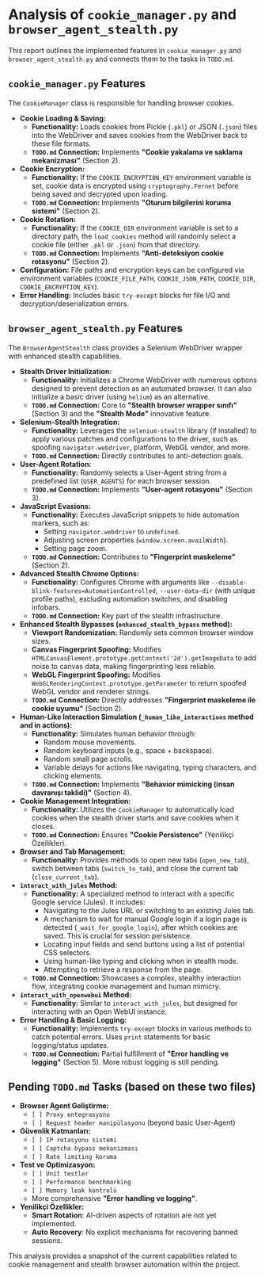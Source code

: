 # Analysis of `cookie_manager.py` and `browser_agent_stealth.py`

This report outlines the implemented features in `cookie_manager.py` and `browser_agent_stealth.py` and connects them to the tasks in `TODO.md`.

## `cookie_manager.py` Features

The `CookieManager` class is responsible for handling browser cookies.

*   **Cookie Loading & Saving:**
    *   **Functionality:** Loads cookies from Pickle (`.pkl`) or JSON (`.json`) files into the WebDriver and saves cookies from the WebDriver back to these file formats.
    *   **`TODO.md` Connection:** Implements **"Cookie yakalama ve saklama mekanizması"** (Section 2).
*   **Cookie Encryption:**
    *   **Functionality:** If the `COOKIE_ENCRYPTION_KEY` environment variable is set, cookie data is encrypted using `cryptography.Fernet` before being saved and decrypted upon loading.
    *   **`TODO.md` Connection:** Implements **"Oturum bilgilerini koruma sistemi"** (Section 2).
*   **Cookie Rotation:**
    *   **Functionality:** If the `COOKIE_DIR` environment variable is set to a directory path, the `load_cookies` method will randomly select a cookie file (either `.pkl` or `.json`) from that directory.
    *   **`TODO.md` Connection:** Implements **"Anti-deteksiyon cookie rotasyonu"** (Section 2).
*   **Configuration:** File paths and encryption keys can be configured via environment variables (`COOKIE_FILE_PATH`, `COOKIE_JSON_PATH`, `COOKIE_DIR`, `COOKIE_ENCRYPTION_KEY`).
*   **Error Handling:** Includes basic `try-except` blocks for file I/O and decryption/deserialization errors.

## `browser_agent_stealth.py` Features

The `BrowserAgentStealth` class provides a Selenium WebDriver wrapper with enhanced stealth capabilities.

*   **Stealth Driver Initialization:**
    *   **Functionality:** Initializes a Chrome WebDriver with numerous options designed to prevent detection as an automated browser. It can also initialize a basic driver (using `helium`) as an alternative.
    *   **`TODO.md` Connection:** Core to **"Stealth browser wrapper sınıfı"** (Section 3) and the **"Stealth Mode"** innovative feature.
*   **Selenium-Stealth Integration:**
    *   **Functionality:** Leverages the `selenium-stealth` library (if installed) to apply various patches and configurations to the driver, such as spoofing `navigator.webdriver`, platform, WebGL vendor, and more.
    *   **`TODO.md` Connection:** Directly contributes to anti-detection goals.
*   **User-Agent Rotation:**
    *   **Functionality:** Randomly selects a User-Agent string from a predefined list (`USER_AGENTS`) for each browser session.
    *   **`TODO.md` Connection:** Implements **"User-agent rotasyonu"** (Section 3).
*   **JavaScript Evasions:**
    *   **Functionality:** Executes JavaScript snippets to hide automation markers, such as:
        *   Setting `navigator.webdriver` to `undefined`.
        *   Adjusting screen properties (`window.screen.availWidth`).
        *   Setting page zoom.
    *   **`TODO.md` Connection:** Contributes to **"Fingerprint maskeleme"** (Section 2).
*   **Advanced Stealth Chrome Options:**
    *   **Functionality:** Configures Chrome with arguments like `--disable-blink-features=AutomationControlled`, `--user-data-dir` (with unique profile paths), excluding automation switches, and disabling infobars.
    *   **`TODO.md` Connection:** Key part of the stealth infrastructure.
*   **Enhanced Stealth Bypasses (`enhanced_stealth_bypass` method):**
    *   **Viewport Randomization:** Randomly sets common browser window sizes.
    *   **Canvas Fingerprint Spoofing:** Modifies `HTMLCanvasElement.prototype.getContext('2d').getImageData` to add noise to canvas data, making fingerprinting less reliable.
    *   **WebGL Fingerprint Spoofing:** Modifies `WebGLRenderingContext.prototype.getParameter` to return spoofed WebGL vendor and renderer strings.
    *   **`TODO.md` Connection:** Directly addresses **"Fingerprint maskeleme ile cookie uyumu"** (Section 2).
*   **Human-Like Interaction Simulation (`_human_like_interactions` method and in actions):**
    *   **Functionality:** Simulates human behavior through:
        *   Random mouse movements.
        *   Random keyboard inputs (e.g., space + backspace).
        *   Random small page scrolls.
        *   Variable delays for actions like navigating, typing characters, and clicking elements.
    *   **`TODO.md` Connection:** Implements **"Behavior mimicking (insan davranışı taklidi)"** (Section 4).
*   **Cookie Management Integration:**
    *   **Functionality:** Utilizes the `CookieManager` to automatically load cookies when the stealth driver starts and save cookies when it closes.
    *   **`TODO.md` Connection:** Ensures **"Cookie Persistence"** (Yenilikçi Özellikler).
*   **Browser and Tab Management:**
    *   **Functionality:** Provides methods to open new tabs (`open_new_tab`), switch between tabs (`switch_to_tab`), and close the current tab (`close_current_tab`).
*   **`interact_with_jules` Method:**
    *   **Functionality:** A specialized method to interact with a specific Google service (Jules). It includes:
        *   Navigating to the Jules URL or switching to an existing Jules tab.
        *   A mechanism to wait for manual Google login if a login page is detected (`_wait_for_google_login`), after which cookies are saved. This is crucial for session persistence.
        *   Locating input fields and send buttons using a list of potential CSS selectors.
        *   Using human-like typing and clicking when in stealth mode.
        *   Attempting to retrieve a response from the page.
    *   **`TODO.md` Connection:** Showcases a complex, stealthy interaction flow, integrating cookie management and human mimicry.
*   **`interact_with_openwebui` Method:**
    *   **Functionality:** Similar to `interact_with_jules`, but designed for interacting with an Open WebUI instance.
*   **Error Handling & Basic Logging:**
    *   **Functionality:** Implements `try-except` blocks in various methods to catch potential errors. Uses `print` statements for basic logging/status updates.
    *   **`TODO.md` Connection:** Partial fulfillment of **"Error handling ve logging"** (Section 5). More robust logging is still pending.

## Pending `TODO.md` Tasks (based on these two files)

*   **Browser Agent Geliştirme:**
    *   `[ ] Proxy entegrasyonu`
    *   `[ ] Request header manipülasyonu` (beyond basic User-Agent)
*   **Güvenlik Katmanları:**
    *   `[ ] IP rotasyonu sistemi`
    *   `[ ] Captcha bypass mekanizması`
    *   `[ ] Rate limiting koruma`
*   **Test ve Optimizasyon:**
    *   `[ ] Unit testler`
    *   `[ ] Performance benchmarking`
    *   `[ ] Memory leak kontrolü`
    *   More comprehensive **"Error handling ve logging"**.
*   **Yenilikçi Özellikler:**
    *   **Smart Rotation**: AI-driven aspects of rotation are not yet implemented.
    *   **Auto Recovery**: No explicit mechanisms for recovering banned sessions.

This analysis provides a snapshot of the current capabilities related to cookie management and stealth browser automation within the project.

